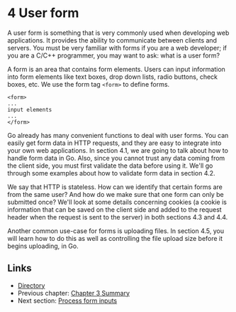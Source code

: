 # 4 User form

A user form is something that is very commonly used when developing web applications. It provides the ability to communicate between clients and servers. You must be very familiar with forms if you are a web developer; if you are a C/C++ programmer, you may want to ask: what is a user form?

A form is an area that contains form elements. Users can input information into form elements like text boxes, drop down lists, radio buttons, check boxes, etc. We use the form tag `<form>` to define forms.

	<form>
	...
	input elements
	...
	</form>

Go already has many convenient functions to deal with user forms. You can easily get form data in HTTP requests, and they are easy to integrate into your own web applications. In section 4.1, we are going to talk about how to handle form data in Go. Also, since you cannot trust any data coming from the client side, you must first validate the data before using it. We'll go through some examples about how to validate form data in section 4.2.

We say that HTTP is stateless. How can we identify that certain forms are from the same user? And how do we make sure that one form can only be submitted once? We'll look at some details concerning cookies (a cookie is information that can be saved on the client side and added to the request header when the request is sent to the server) in both sections 4.3 and 4.4.

Another common use-case for forms is uploading files. In section 4.5, you will learn how to do this as well as controlling the file upload size before it begins uploading, in Go.

## Links

- [Directory](preface.md)
- Previous chapter: [Chapter 3 Summary](03.5.md)
- Next section: [Process form inputs](04.1.md)
